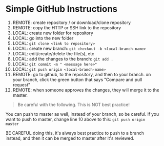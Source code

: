 # Simple GitHub Instructions

1. 	REMOTE:	create repository / or download/clone repository
2. 	REMOTE:	copy the HTTP or SSH link to the repository
3. 	LOCAL:  	create new folder for repository
4. 	LOCAL:  	go into the new folder
5. 	LOCAL:  	`git clone <link to repository>`
6. 	LOCAL:  	create new branch:  `git checkout -b <local-branch-name>`
7. 	LOCAL:  	edit/create/delete the file(s), etc
8. 	LOCAL:  	add the changes to the branch:  `git add .`
9. 	LOCAL: 	`git commit -m " <message here>"`
10. LOCAL:  `git push origin <local-branch-name>`
11. REMOTE: go to github, to the repository, and then to  your branch.
			on your branch, click the green button that says
			"Compare and pull request"
12. REMOTE:	when someone approves the changes, they will merge it to the master.


> Be careful with the following. This is NOT best practice!

You can push to master as well, instead of your branch, so be careful. If you want to push to master, change line 10 above to this:
`git push origin master`

BE CAREFUL doing this, it's always best practice to push to a branch instead, and then it can be merged to master after it's reviewed.